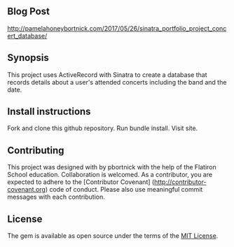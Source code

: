 ## Blog Post
http://pamelahoneybortnick.com/2017/05/26/sinatra_portfolio_project_concert_database/

## Synopsis

This project uses ActiveRecord with Sinatra to create a database that records details about a user's attended concerts including the band and the date.

## Install instructions

Fork and clone this github repository. Run bundle install. Visit site.

## Contributing

This project was designed with by pbortnick with the help of the Flatiron School education. Collaboration is welcomed. As a contributor, you are expected to adhere to the [Contributor Covenant] (http://contributor-covenant.org) code of conduct. Please also use meaningful commit messages with each contribution.

## License

The gem is available as open source under the terms of the [MIT License](http://opensource.org/licenses/MIT).
